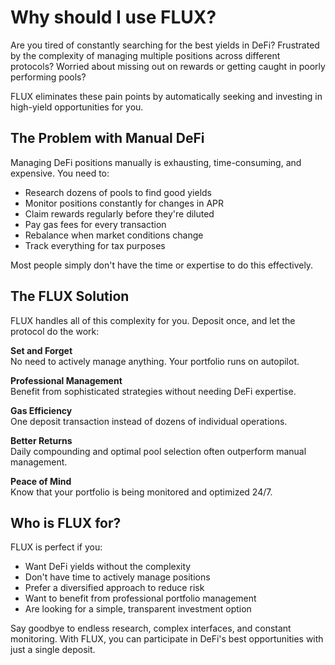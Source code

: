 # Why should I use FLUX?

Are you tired of constantly searching for the best yields in DeFi? Frustrated by the complexity of managing multiple positions across different protocols? Worried about missing out on rewards or getting caught in poorly performing pools?

FLUX eliminates these pain points by automatically seeking and investing in high-yield opportunities for you.

## The Problem with Manual DeFi

Managing DeFi positions manually is exhausting, time-consuming, and expensive. You need to:

- Research dozens of pools to find good yields
- Monitor positions constantly for changes in APR
- Claim rewards regularly before they're diluted
- Pay gas fees for every transaction
- Rebalance when market conditions change
- Track everything for tax purposes

Most people simply don't have the time or expertise to do this effectively.

## The FLUX Solution

FLUX handles all of this complexity for you. Deposit once, and let the protocol do the work:

**Set and Forget**  
No need to actively manage anything. Your portfolio runs on autopilot.

**Professional Management**  
Benefit from sophisticated strategies without needing DeFi expertise.

**Gas Efficiency**  
One deposit transaction instead of dozens of individual operations.

**Better Returns**  
Daily compounding and optimal pool selection often outperform manual management.

**Peace of Mind**  
Know that your portfolio is being monitored and optimized 24/7.

## Who is FLUX for?

FLUX is perfect if you:

- Want DeFi yields without the complexity
- Don't have time to actively manage positions
- Prefer a diversified approach to reduce risk
- Want to benefit from professional portfolio management
- Are looking for a simple, transparent investment option

Say goodbye to endless research, complex interfaces, and constant monitoring. With FLUX, you can participate in DeFi's best opportunities with just a single deposit.